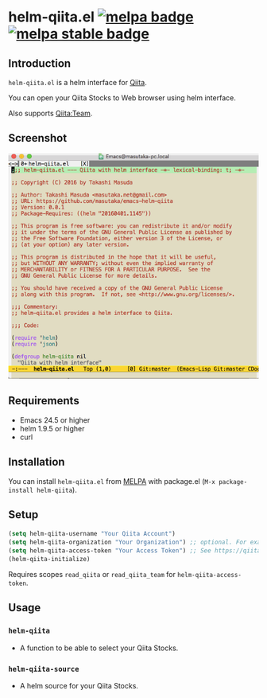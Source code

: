 # helm-qiita.el [![melpa badge][melpa-badge]][melpa-link] [![melpa stable badge][melpa-stable-badge]][melpa-stable-link]

## Introduction

`helm-qiita.el` is a helm interface for [Qiita](https://qiita.com/).

You can open your Qiita Stocks to Web browser using helm interface.

Also supports [Qiita:Team](https://teams.qiita.com/).

## Screenshot

![helm-qiita](image/helm-qiita.gif)

## Requirements

* Emacs 24.5 or higher
* helm 1.9.5 or higher
* curl

## Installation

You can install `helm-qiita.el` from [MELPA](https://melpa.org) with package.el (`M-x package-install helm-qiita`).

## Setup

```lisp
(setq helm-qiita-username "Your Qiita Account")
(setq helm-qiita-organization "Your Organization") ;; optional. For example, "feedforce"
(setq helm-qiita-access-token "Your Access Token") ;; See https://qiita.com/settings/applications
(helm-qiita-initialize)
```

Requires scopes `read_qiita` or `read_qiita_team` for `helm-qiita-access-token`.

## Usage

### `helm-qiita`

* A function to be able to select your Qiita Stocks.

### `helm-qiita-source`

* A helm source for your Qiita Stocks.

[melpa-link]: https://melpa.org/#/helm-qiita
[melpa-stable-link]: https://stable.melpa.org/#/helm-qiita
[melpa-badge]: https://melpa.org/packages/helm-qiita-badge.svg
[melpa-stable-badge]: https://stable.melpa.org/packages/helm-qiita-badge.svg
